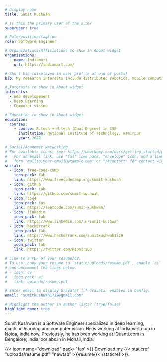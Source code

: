 ```yaml
---
# Display name
title: Sumit Kushwah

# Is this the primary user of the site?
superuser: true

# Role/position/tagline
role: Software Engineer

# Organizations/Affiliations to show in About widget
organizations:
  - name: Indiamart
    url: https://indiamart.com/

# Short bio (displayed in user profile at end of posts)
bio: My research interests include distributed robotics, mobile computing and programmable matter.

# Interests to show in About widget
interests:
  - Web developement
  - Deep Learning
  - Computer vision

# Education to show in About widget
education:
  courses:
    - course: B.tech + M.tech (Dual Degree) in CSE
      institution: National Institute of Technology, Hamirpur
      year: 2022

# Social/Academic Networking
# For available icons, see: https://wowchemy.com/docs/getting-started/page-builder/#icons
#   For an email link, use "fas" icon pack, "envelope" icon, and a link in the
#   form "mailto:your-email@example.com" or "/#contact" for contact widget.
social:
  - icon: free-code-camp
    icon_pack: fab
    link: https://www.freecodecamp.org/sumit-kushwah
  - icon: github
    icon_pack: fab
    link: https://github.com/sumit-kushwah
  - icon: code
    icon_pack: fas
    link: https://leetcode.com/sumit-kushwah/
  - icon: linkedin
    icon_pack: fab
    link: https://www.linkedin.com/in/sumit-kushwah
  - icon: hackerrank
    icon_pack: fab
    link: https://www.hackerrank.com/sumitkushwah1729
  - icon: twitter
    icon_pack: fab
    link: https://twitter.com/ksumit100

# Link to a PDF of your resume/CV.
# To use: copy your resume to `static/uploads/resume.pdf`, enable `ai` icons in `params.toml`,
# and uncomment the lines below.
# - icon: cv
#   icon_pack: ai
#   link: uploads/resume.pdf

# Enter email to display Gravatar (if Gravatar enabled in Config)
email: "sumitkushwah1729@gmail.com"

# Highlight the author in author lists? (true/false)
highlight_name: true
---
```


Sumit Kushwah is a Software Engineer specialized in deep learning, machine learning and computer vision. He is working at Indiamart.com in Noida, India now. Previously, he has been working at iQuanti.com in Bengalore, India, xorlabs.in in Mohali, India.

{{< icon name="download" pack="fas" >}} Download my {{< staticref "uploads/resume.pdf" "newtab" >}}resumé{{< /staticref >}}.
